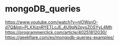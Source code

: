 # mongoDB_queries
https://www.youtube.com/watch?v=nlOWsnO-d7Q&list=PLXXiznRYETLcJE_4U9qN2pysZOSYyL4Mh
https://programmerclick.com/article/40251812030/
https://geekflare.com/es/mongodb-queries-examples/
